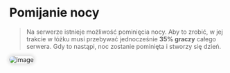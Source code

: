 <style>
img:not(.medium-zoom-image--opened):not(.navbar-link-icon) {
    max-width: 350px; /* Maksymalna szerokość */
    max-height: 300px; /* Maksymalna wysokość */
    width: auto; /* Automatyczna szerokość */
    height: auto; /* Automatyczna wysokość */
    object-fit: contain; /* Dopasowanie bez przycinania */
    margin: 0 8px 4px 0;
    box-shadow: 0 0 6px 4px rgba(0, 0, 0, .1);
    border-radius: 10px;
}
</style>

# Pomijanie nocy

> Na serwerze istnieje możliwość pominięcia nocy. Aby to zrobić, w jej trakcie w łóżku musi przebywać jednocześnie **35% graczy** całego serwera. Gdy to nastąpi, noc zostanie pominięta i stworzy się dzień.

![image](/pages/images/skipnight/skipnight-1.webp)